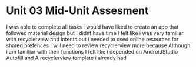 # Unit 03 Mid-Unit Assesment

I was able to complete all tasks i would have liked to create an app that followed material design but I didnt have time 
I felt like i was very familiar with recyclerview and intents but i needed to used online resources for shared prefences
I will need to review recyclerview more because Although i am familiar with their functions I felt like i depended on AndroidStudio Autofill and A recyclerview template i already had
